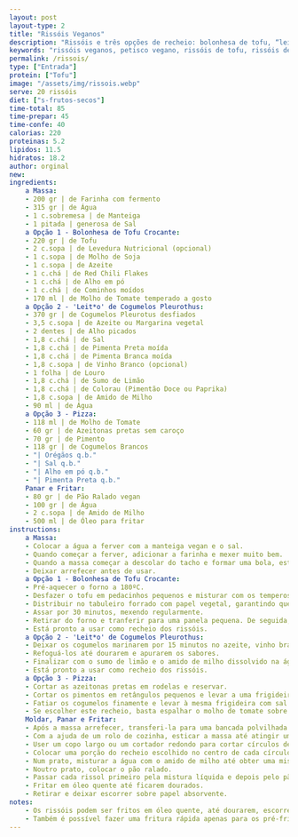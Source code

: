 ```yaml
---
layout: post
layout-type: 2
title: "Rissóis Veganos"
description: "Rissóis e três opções de recheio: bolonhesa de tofu, “leitão” de cogumelos pleurotus e pizza"
keywords: "rissóis veganos, petisco vegano, rissóis de tofu, rissóis de cogumelos, rissóis caseiros, receitas veganas fáceis, salgados veganos."
permalink: /rissois/
type: ["Entrada"]
protein: ["Tofu"]
image: "/assets/img/rissois.webp"
serve: 20 rissóis
diet: ["s-frutos-secos"]
time-total: 85
time-prepar: 45
time-confe: 40
calorias: 220
proteinas: 5.2
lipidos: 11.5
hidratos: 18.2
author: orginal
new:
ingredients:
    a Massa:
    - 200 gr | de Farinha com fermento
    - 315 gr | de Água
    - 1 c.sobremesa | de Manteiga
    - 1 pitada | generosa de Sal
    a Opção 1 - Bolonhesa de Tofu Crocante: 
    - 220 gr | de Tofu
    - 2 c.sopa | de Levedura Nutricional (opcional)
    - 1 c.sopa | de Molho de Soja
    - 1 c.sopa | de Azeite
    - 1 c.chá | de Red Chili Flakes
    - 1 c.chá | de Alho em pó
    - 1 c.chá | de Cominhos moídos
    - 170 ml | de Molho de Tomate temperado a gosto
    a Opção 2 - 'Leit*o' de Cogumelos Pleurothus:
    - 370 gr | de Cogumelos Pleurotus desfiados
    - 3,5 c.sopa | de Azeite ou Margarina vegetal
    - 2 dentes | de Alho picados
    - 1,8 c.chá | de Sal
    - 1,8 c.chá | de Pimenta Preta moída
    - 1,8 c.chá | de Pimenta Branca moída
    - 1,8 c.sopa | de Vinho Branco (opcional)
    - 1 folha | de Louro
    - 1,8 c.chá | de Sumo de Limão
    - 1,8 c.chá | de Colorau (Pimentão Doce ou Paprika)
    - 1,8 c.sopa | de Amido de Milho
    - 90 ml | de Água
    a Opção 3 - Pizza:
    - 118 ml | de Molho de Tomate
    - 60 gr | de Azeitonas pretas sem caroço
    - 70 gr | de Pimento
    - 118 gr | de Cogumelos Brancos
    - "| Orégãos q.b."
    - "| Sal q.b."
    - "| Alho em pó q.b."
    - "| Pimenta Preta q.b."
    Panar e Fritar:
    - 80 gr | de Pão Ralado vegan
    - 100 gr | de Água
    - 2 c.sopa | de Amido de Milho
    - 500 ml | de Óleo para fritar
instructions:
    a Massa:
    - Colocar a água a ferver com a manteiga vegan e o sal.
    - Quando começar a ferver, adicionar a farinha e mexer muito bem.
    - Quando a massa começar a descolar do tacho e formar uma bola, está pronta.
    - Deixar arrefecer antes de usar.
    a Opção 1 - Bolonhesa de Tofu Crocante: 
    - Pré-aquecer o forno a 180ºC.
    - Desfazer o tofu em pedacinhos pequenos e misturar com os temperos.
    - Distribuir no tabuleiro forrado com papel vegetal, garantindo que não fique amontoado.
    - Assar por 30 minutos, mexendo regularmente.
    - Retirar do forno e tranferir para uma panela pequena. De seguida, adicionar o molho de tomate e levar ao lume por alguns minutos até engrossar.
    - Está pronto a usar como recheio dos rissóis.
    a Opção 2 - 'Leit*o' de Cogumelos Pleurothus:
    - Deixar os cogumelos marinarem por 15 minutos no azeite, vinho branco, alho, sal, pimentas, colorau e louro.
    - Refoguá-los até dourarem e apurarem os sabores.
    - Finalizar com o sumo de limão e o amido de milho dissolvido na água, mexendo até engrossar.
    - Está pronto a usar como recheio dos rissóis.
    a Opção 3 - Pizza:
    - Cortar as azeitonas pretas em rodelas e reservar.
    - Cortar os pimentos em retângulos pequenos e levar a uma frigideira com sal, alho em pó e pimenta preta. Quando estiverem cozinhados, retirar da frigideira e reservar.
    - Fatiar os cogumelos finamente e levar à mesma frigideira com sal e pimenta preta. Deixar reduzir. Quando estiverem cozinhados, retirar da frigideira e reservar.
    - Se escolher este recheio, basta espalhar o molho de tomate sobre metade da massa do rissol, acrescentar as azeitonas, o pimento e os cogumelos, finalizar com orégãos e usar como recheio antes de fechar os rissóis.
    Moldar, Panar e Fritar:
    - Após a massa arrefecer, transferi-la para uma bancada polvilhada com farinha e amassar por alguns minutos até ficar lisa e maleável.
    - Com a ajuda de um rolo de cozinha, esticar a massa até atingir uma espessura fina e uniforme.
    - User um copo largo ou um cortador redondo para cortar círculos de massa.
    - Colocar uma porção do recheio escolhido no centro de cada círculo, dobrar ao meio formando uma meia-lua e pressione bem as bordas para selar. Para um acabamento perfeito, pressionar as extremidades com um garfo.
    - Num prato, misturar a água com o amido de milho até obter uma mistura homogénea.
    - Noutro prato, colocar o pão ralado.
    - Passar cada rissol primeiro pela mistura líquida e depois pelo pão ralado.
    - Fritar em óleo quente até ficarem dourados.
    - Retirar e deixar escorrer sobre papel absorvente.
notes:
    - Os rissóis podem ser fritos em óleo quente, até dourarem, escorrendo depois sobre papel absorvente. Podem, ainda, ser pincelados com azeite e assados no forno a 200°C por 20 minutos. Outra forma é serem também pincelados com azeite e cozinhados na air fryer a 180°C por 10-12 minutos, virando a meio.
    - Também é possível fazer uma fritura rápida apenas para os pré-fritar e depois congelá-los. Quando quiser consumi-los, pode finalizá-los fritando até dourar ou aquecendo no forno/air fryer. Congelados, duram até 3 meses.
---
```


